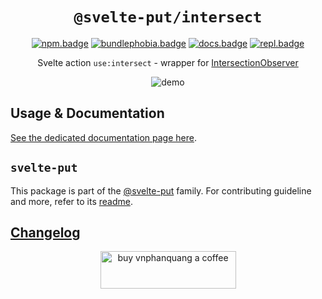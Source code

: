 <div align="center">

# `@svelte-put/intersect`

[![npm.badge]][npm] [![bundlephobia.badge]][bundlephobia] [![docs.badge]][docs] [![repl.badge]][repl]

Svelte action `use:intersect` - wrapper for [IntersectionObserver](https://developer.mozilla.org/en-US/docs/Web/API/Intersection_Observer_API)

![demo](https://raw.githubusercontent.com/vnphanquang/svelte-put/main/packages/actions/intersect/static/images/demo.gif)

</div>

## Usage & Documentation

[See the dedicated documentation page here][docs].

## `svelte-put`

This package is part of the [@svelte-put][github.monorepo] family. For contributing guideline and more, refer to its [readme][github.monorepo].

## [Changelog][github.changelog]

<p align="center">
  <a href="https://www.buymeacoffee.com/vnphanquang" target="_blank">
    <img
      src="https://cdn.buymeacoffee.com/buttons/v2/default-yellow.png"
      height="60"
      width="217"
      alt="buy vnphanquang a coffee"
    />
  </a>
</p>

<!-- github specifics -->

[github.monorepo]: https://github.com/vnphanquang/svelte-put
[github.changelog]: https://github.com/vnphanquang/svelte-put/blob/main/packages/actions/intersect/CHANGELOG.md
[github.issues]: https://github.com/vnphanquang/svelte-put/issues?q=

<!-- heading badge -->

[npm.badge]: https://img.shields.io/npm/v/@svelte-put/intersect
[npm]: https://www.npmjs.com/package/@svelte-put/intersect
[bundlephobia.badge]: https://img.shields.io/bundlephobia/minzip/@svelte-put/intersect?label=minzipped
[bundlephobia]: https://bundlephobia.com/package/@svelte-put/intersect
[repl]: https://svelte.dev/repl/835eacce6ac44aff95a7cb0bb5ca200d
[repl.badge]: https://img.shields.io/static/v1?label=&message=Svelte+REPL&logo=svelte&logoColor=fff&color=ff3e00
[docs]: https://svelte-put.vnphanquang.com/docs/intersect
[docs.badge]: https://img.shields.io/badge/-Docs%20Site-blue
